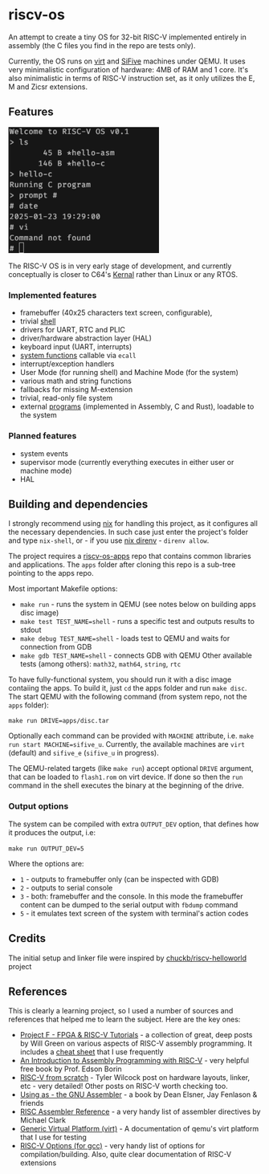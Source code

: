 # riscv-os
An attempt to create a tiny OS for 32-bit RISC-V implemented entirely in assembly
(the C files you find in the repo are tests only).

Currently, the OS runs on [virt](https://www.qemu.org/docs/master/system/riscv/virt.html)
and [SiFive](https://www.qemu.org/docs/master/system/riscv/sifive_u.html)
machines under QEMU.
It uses very minimalistic configuration of hardware: 4MB of RAM and 1 core.
It's also minimalistic in terms of RISC-V instruction set, as it only utilizes the E, M
and Zicsr extensions.

## Features

<img src="./screenshots/riscvos-screenshot.png" width="300"/>

The RISC-V OS is in very early stage of development, and currently conceptually is closer to C64's
[Kernal](https://en.wikipedia.org/wiki/KERNAL) rather than
Linux or any RTOS.

### Implemented features

- framebuffer (40x25 characters text screen, configurable),
- trivial [shell](https://github.com/ddrcode/riscv-os/wiki/Shell-commands)
- drivers for UART, RTC and PLIC
- driver/hardware abstraction layer (HAL)
- keyboard input (UART, interrupts)
- [system functions](https://github.com/ddrcode/riscv-os/wiki/System-functions) callable via `ecall`
- interrupt/exception handlers
- User Mode (for running shell) and Machine Mode (for the system)
- various math and string functions
- fallbacks for missing M-extension
- trivial, read-only file system
- external [programs](https://github.com/ddrcode/riscv-os-apps) (implemented in Assembly, C and Rust), loadable to the system

### Planned features

- system events
- supervisor mode (currently everything executes in either user or machine mode)
- HAL

## Building and dependencies

I strongly recommend using [nix](https://nixos.org/download/#download-nix) for handling this project, as it configures all the necessary dependencies.
In such case just enter the project's folder and type `nix-shell`, or - if you use
[nix direnv](https://github.com/nix-community/nix-direnv) - `direnv allow`.

The project requires a [riscv-os-apps](https://github.com/ddrcode/riscv-os) repo that contains
common libraries and applications. The `apps` folder after cloning this repo is a sub-tree pointing to
the apps repo.

Most important Makefile options:
- `make run` - runs the system in QEMU (see notes below on building apps disc image)
- `make test TEST_NAME=shell` - runs a specific test and outputs results to stdout
- `make debug TEST_NAME=shell` - loads test to QEMU and waits for connection from GDB
- `make gdb TEST_NAME=shell` - connects GDB with QEMU
Other available tests (among others): `math32`, `math64`, `string`, `rtc`

To have fully-functional system, you should run it with a disc image contaiing the apps.
To build it, just `cd` the apps folder and run `make disc`. The start QEMU with the following command
(from system repo, not the `apps` folder):

```
make run DRIVE=apps/disc.tar
```

Optionally each command can be provided with `MACHINE` attribute, i.e.
`make run start MACHINE=sifive_u`. Currently, the available machines are
`virt` (default) and `sifive_e` (`sifive_u` in progress).

The QEMU-related targets (like `make run`) accept optional `DRIVE` argument,
that can be loaded to `flash1.rom` on virt device. If done so then the `run` command
in the shell executes the binary at the beginning of the drive.

### Output options

The system can be compiled with extra `OUTPUT_DEV` option, that defines how it
produces the output, i.e:

```make run OUTPUT_DEV=5```

Where the options are:
- `1` - outputs to framebuffer only (can be inspected with GDB)
- `2` - outputs to serial console
- `3` - both: framebuffer and the console. In this mode the framebuffer content can be
        dumped to the serial output with `fbdump` command
- `5` - it emulates text screen of the system with terminal's action codes

## Credits
The initial setup and linker file were inspired by
[chuckb/riscv-helloworld](https://github.com/chuckb/riscv-helloworld) project

## References
This is clearly a learning project, so I used a number of sources and
references that helped me to learn the subject. Here are the key ones:

- [Project F - FPGA & RISC-V Tutorials](https://projectf.io/posts/) -
  a collection of great, deep posts by Will Green on various aspects
  of RISC-V assembly programming. It includes a
  [cheat sheet](https://projectf.io/posts/riscv-cheat-sheet/) that I use frequently
- [An Introduction to Assembly Programming with RISC-V](https://riscv-programming.org/book/riscv-book.html) -
  very helpful free book by Prof. Edson Borin
- [RISC-V from scratch](https://twilco.github.io/riscv-from-scratch/2019/04/27/riscv-from-scratch-2.html) -
  Tyler Wilcock post on hardware layouts, linker, etc - very detailed!
  Other posts on RISC-V worth checking too.
- [Using as - the GNU Assembler](http://microelectronics.esa.int/erc32/doc/as.pdf) -
  a book by Dean Elsner, Jay Fenlason & friends
- [RISC Assembler Reference](https://michaeljclark.github.io/asm.html) -
  a very handy list of assembler directives by Michael Clark
- [Generic Virtual Platform (virt)](https://www.qemu.org/docs/master/system/riscv/virt.html) -
  A documentation of qemu's virt platform that I use for testing
- [RISC-V Options (for gcc)](https://gcc.gnu.org/onlinedocs/gcc/RISC-V-Options.html) -
  very handy list of options for compilation/building. Also, quite clear documentation of
  RISC-V extensions
